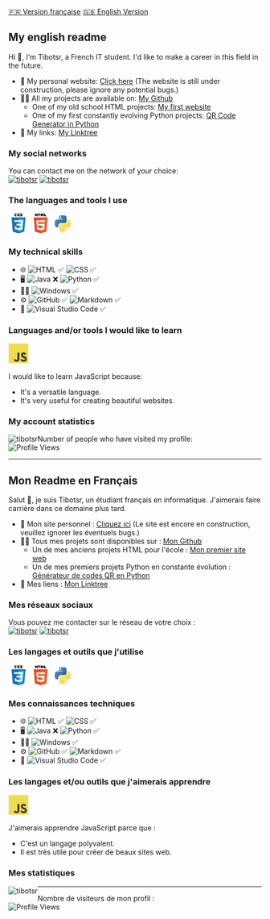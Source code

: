 [🇫🇷 Version française](#french-readme)
[🇬🇧 English Version](#english-readme)

<a name="english-readme"></a>
## My english readme

Hi 👋, I'm Tibotsr, a French IT student. I'd like to make a career in this field in the future.

* 📝 My personal website: [Click here](https://portfolio.tibotsr.repl.co) (The website is still under construction, please ignore any potential bugs.)
* 👨‍💻 All my projects are available on: [My Github](https://github.com/tibotsr)
    * One of my old school HTML projects: [My first website](https://tesla.tibotsr.repl.co)
    * One of my first constantly evolving Python projects: [QR Code Generator in Python](https://github.com/TiboTsr/generateur-QRcode)
* 📄 My links: [My Linktree](https://linktr.ee/tibotsr)

### My social networks

<p align="left">You can contact me on the network of your choice:
<br>
<a href="https://instagram.com/tibo.tsr" target="blank"><img src="https://raw.githubusercontent.com/rahuldkjain/github-profile-readme-generator/master/src/images/icons/Social/instagram.svg" alt="tibotsr" height="30" width="40" /></a>
<a href="https://discord.com/users/476420730989445130" target="blank"><img src="https://raw.githubusercontent.com/rahuldkjain/github-profile-readme-generator/master/src/images/icons/Social/discord.svg" alt="tibotsr" height="30" width="40" /></a></br>
</p>

### The languages and tools I use

<p align="left">
  <img src="https://raw.githubusercontent.com/devicons/devicon/master/icons/css3/css3-original-wordmark.svg" alt="css3" width="40" height="40"/>
  <img src="https://raw.githubusercontent.com/devicons/devicon/master/icons/html5/html5-original-wordmark.svg" alt="html5" width="40" height="40"/>
  <img src="https://raw.githubusercontent.com/devicons/devicon/master/icons/python/python-original.svg" alt="python" width="40" height="40"/>
</p>

### My technical skills

- 🌐 
  ![HTML](https://img.shields.io/badge/-HTML-333333?style=flat-square&logo=HTML5) ✅
  ![CSS](https://img.shields.io/badge/-CSS-333333?style=flat-square&logo=CSS3&logoColor=1572B6) ✅
- 🖥️ 
  ![Java](https://img.shields.io/badge/-Java-333333?style=flat-square&logo=java) ❌
  ![Python](https://img.shields.io/badge/-Python-333333?style=flat-square&logo=python) ✅
- 👨‍💻 
  ![Windows](https://img.shields.io/badge/-Windows-333333?style=flat-square&logo=windows) ✅
- ⚙️ 
  ![GitHub](https://img.shields.io/badge/-GitHub-333333?style=flat-square&logo=github) ✅
  ![Markdown](https://img.shields.io/badge/-Markdown-333333?style=flat-square&logo=markdown) ✅
- 🔧 
  ![Visual Studio Code](https://img.shields.io/badge/-Visual%20Studio%20Code-333333?style=flat-square&logo=visual-studio-code&logoColor=007ACC) ✅

### Languages and/or tools I would like to learn

<a href="https://developer.mozilla.org/en-US/docs/Web/JavaScript" target="_blank"><img src="https://raw.githubusercontent.com/devicons/devicon/master/icons/javascript/javascript-original.svg" alt="javascript" width="40" height="40"/></a>

I would like to learn JavaScript because:
* It's a versatile language.
* It's very useful for creating beautiful websites.

### My account statistics

<p><img align="left" src="https://github-readme-stats.vercel.app/api/top-langs?username=tibotsr&show_icons=true&locale=en&layout=compact" alt="tibotsr" /></p>  

Number of people who have visited my profile:<br>
![Profile Views](https://profile-counter.glitch.me/Tibotsr/count.svg)

---

<a name="french-readme"></a>
## Mon Readme en Français


Salut 👋, je suis Tibotsr, un étudiant français en informatique. J'aimerais faire carrière dans ce domaine plus tard.

* 📝 Mon site personnel : [Cliquez ici](https://portfolio.tibotsr.repl.co) (Le site est encore en construction, veuillez ignorer les éventuels bugs.)
* 👨‍💻 Tous mes projets sont disponibles sur : [Mon Github](https://github.com/tibotsr)
    * Un de mes anciens projets HTML pour l'école : [Mon premier site web](https://tesla.tibotsr.repl.co)
    * Un de mes premiers projets Python en constante évolution : [Générateur de codes QR en Python](https://github.com/TiboTsr/generateur-QRcode)
* 📄 Mes liens : [Mon Linktree](https://linktr.ee/tibotsr)

### Mes réseaux sociaux

<p align="left">Vous pouvez me contacter sur le réseau de votre choix :
<br>
<a href="https://instagram.com/tibo.tsr" target="blank"><img src="https://raw.githubusercontent.com/rahuldkjain/github-profile-readme-generator/master/src/images/icons/Social/instagram.svg" alt="tibotsr" height="30" width="40" /></a>
<a href="https://discord.com/users/476420730989445130" target="blank"><img src="https://raw.githubusercontent.com/rahuldkjain/github-profile-readme-generator/master/src/images/icons/Social/discord.svg" alt="tibotsr" height="30" width="40" /></a></br>
</p>

### Les langages et outils que j'utilise

<p align="left">
  <img src="https://raw.githubusercontent.com/devicons/devicon/master/icons/css3/css3-original-wordmark.svg" alt="css3" width="40" height="40"/>
  <img src="https://raw.githubusercontent.com/devicons/devicon/master/icons/html5/html5-original-wordmark.svg" alt="html5" width="40" height="40"/>
  <img src="https://raw.githubusercontent.com/devicons/devicon/master/icons/python/python-original.svg" alt="python" width="40" height="40"/>
</p>

### Mes connaissances techniques

- 🌐 
  ![HTML](https://img.shields.io/badge/-HTML-333333?style=flat-square&logo=HTML5) ✅
  ![CSS](https://img.shields.io/badge/-CSS-333333?style=flat-square&logo=CSS3&logoColor=1572B6) ✅
- 🖥️ 
  ![Java](https://img.shields.io/badge/-Java-333333?style=flat-square&logo=java) ❌
  ![Python](https://img.shields.io/badge/-Python-333333?style=flat-square&logo=python) ✅
- 👨‍💻 
  ![Windows](https://img.shields.io/badge/-Windows-333333?style=flat-square&logo=windows) ✅
- ⚙️ 
  ![GitHub](https://img.shields.io/badge/-GitHub-333333?style=flat-square&logo=github) ✅
  ![Markdown](https://img.shields.io/badge/-Markdown-333333?style=flat-square&logo=markdown) ✅
- 🔧 
  ![Visual Studio Code](https://img.shields.io/badge/-Visual%20Studio%20Code-333333?style=flat-square&logo=visual-studio-code&logoColor=007ACC) ✅

### Les langages et/ou outils que j'aimerais apprendre

<a href="https://developer.mozilla.org/en-US/docs/Web/JavaScript" target="_blank"><img src="https://raw.githubusercontent.com/devicons/devicon/master/icons/javascript/javascript-original.svg" alt="javascript" width="40" height="40"/></a>

J'aimerais apprendre JavaScript parce que :
* C'est un langage polyvalent.
* Il est très utile pour créer de beaux sites web.

### Mes statistiques

<p><img align="left" src="https://github-readme-stats.vercel.app/api/top-langs?username=tibotsr&show_icons=true&locale=en&layout=compact" alt="tibotsr" /></p>

---

Nombre de visiteurs de mon profil :<br>
![Profile Views](https://profile-counter.glitch.me/Tibotsr/count.svg)
